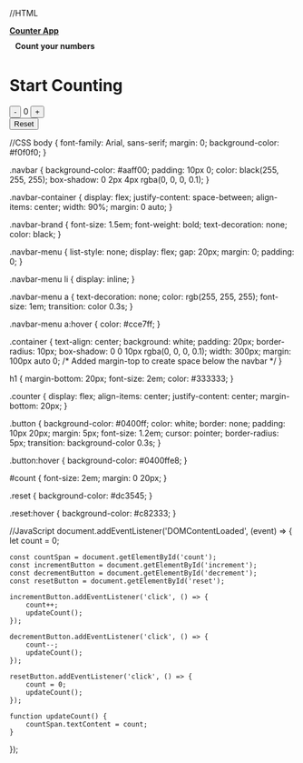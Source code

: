//HTML
<!DOCTYPE html>
<html lang="en">
<head>
    <meta charset="UTF-8">
    <meta name="viewport" content="width=device-width, initial-scale=1.0">
    <title>Counter App</title>
    <link rel="stylesheet" href="styles.css">
</head>
<body>
    <nav class="navbar">
        <div class="navbar-container">
            <div>
                <a href="#" class="navbar-brand"><b>Counter App</b></a>
                <h3 style="margin: 5; padding: 5; font-size: 1em;"><b>Count your numbers</b></h3>
            </div>
            <ul class="navbar-menu"></ul>
        </div>
    </nav>
    <div class="container">
        <h1>Start Counting</h1>
        <div class="counter">
            <button id="decrement" class="button">-</button>
            <span id="count">0</span>
            <button id="increment" class="button">+</button>
        </div>
        <button id="reset" class="button reset">Reset</button>
    </div>
    <script src="app.js"></script>
</body>
</html>


//CSS
body {
    font-family: Arial, sans-serif;
    margin: 0;
    background-color: #f0f0f0;
}

.navbar {
    background-color: #aaff00;
    padding: 10px 0;
    color: black(255, 255, 255);
    box-shadow: 0 2px 4px rgba(0, 0, 0, 0.1);
}

.navbar-container {
    display: flex;
    justify-content: space-between;
    align-items: center;
    width: 90%;
    margin: 0 auto;
}

.navbar-brand {
    font-size: 1.5em;
    font-weight: bold;
    text-decoration: none;
    color: black;
}

.navbar-menu {
    list-style: none;
    display: flex;
    gap: 20px;
    margin: 0;
    padding: 0;
}

.navbar-menu li {
    display: inline;
}

.navbar-menu a {
    text-decoration: none;
    color: rgb(255, 255, 255);
    font-size: 1em;
    transition: color 0.3s;
}

.navbar-menu a:hover {
    color: #cce7ff;
}

.container {
    text-align: center;
    background: white;
    padding: 20px;
    border-radius: 10px;
    box-shadow: 0 0 10px rgba(0, 0, 0, 0.1);
    width: 300px;
    margin: 100px auto 0; /* Added margin-top to create space below the navbar */
}

h1 {
    margin-bottom: 20px;
    font-size: 2em;
    color: #333333;
}

.counter {
    display: flex;
    align-items: center;
    justify-content: center;
    margin-bottom: 20px;
}

.button {
    background-color: #0400ff;
    color: white;
    border: none;
    padding: 10px 20px;
    margin: 5px;
    font-size: 1.2em;
    cursor: pointer;
    border-radius: 5px;
    transition: background-color 0.3s;
}

.button:hover {
    background-color: #0400ffe8;
}

#count {
    font-size: 2em;
    margin: 0 20px;
}

.reset {
    background-color: #dc3545;
}

.reset:hover {
    background-color: #c82333;
}

//JavaScript
document.addEventListener('DOMContentLoaded', (event) => {
    let count = 0;

    const countSpan = document.getElementById('count');
    const incrementButton = document.getElementById('increment');
    const decrementButton = document.getElementById('decrement');
    const resetButton = document.getElementById('reset');

    incrementButton.addEventListener('click', () => {
        count++;
        updateCount();
    });

    decrementButton.addEventListener('click', () => {
        count--;
        updateCount();
    });

    resetButton.addEventListener('click', () => {
        count = 0;
        updateCount();
    });

    function updateCount() {
        countSpan.textContent = count;
    }
});
